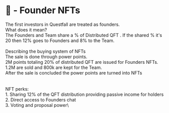 # 👑 - Founder NFTs

The first investors in Questfall are treated as founders.\
What does it mean?\
The Founders and Team share a % of Distributed QFT . If the shared % it's 20 then 12% goes to Founders and 8% to the Team.\
\
Describing the buying system of NFTs\
The sale is done through power points. \
2M points totaling 20% of distributed QFT are issued for Founders NFTs. 1.2M are sold and 800k are kept for the Team.\
After the sale is concluded the power points are turned into NFTs \
\
\
NFT perks:\
1\. Sharing 12% of the QFT distribution providing passive income for holders\
2\. Direct access to Founders chat\
3\. Voting and proposal power\

